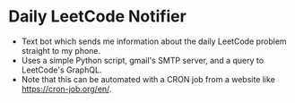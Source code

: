 # Daily LeetCode Notifier
- Text bot which sends me information about the daily LeetCode problem straight to my phone.
- Uses a simple Python script, gmail's SMTP server, and a query to LeetCode's GraphQL.
- Note that this can be automated with a CRON job from a website like https://cron-job.org/en/.
